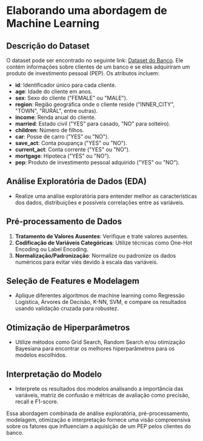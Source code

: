 # Elaborando uma abordagem de Machine Learning

## Descrição do Dataset

O dataset pode ser encontrado no seguinte link: [Dataset do Banco](https://github.com/bluenex/WekaLearningDataset/blob/master/bank/bank-data.csv). Ele contém informações sobre clientes de um banco e se eles adquiriram um produto de investimento pessoal (PEP). Os atributos incluem:

- **id**: Identificador único para cada cliente.
- **age**: Idade do cliente em anos.
- **sex**: Sexo do cliente ("FEMALE" ou "MALE").
- **region**: Região geográfica onde o cliente reside ("INNER_CITY", "TOWN", "RURAL", entre outras).
- **income**: Renda anual do cliente.
- **married**: Estado civil ("YES" para casado, "NO" para solteiro).
- **children**: Número de filhos.
- **car**: Posse de carro ("YES" ou "NO").
- **save_act**: Conta poupança ("YES" ou "NO").
- **current_act**: Conta corrente ("YES" ou "NO").
- **mortgage**: Hipoteca ("YES" ou "NO").
- **pep**: Produto de investimento pessoal adquirido ("YES" ou "NO").

## Análise Exploratória de Dados (EDA)

- Realize uma análise exploratória para entender melhor as características dos dados, distribuições e possíveis correlações entre as variáveis.

## Pré-processamento de Dados

1. **Tratamento de Valores Ausentes**: Verifique e trate valores ausentes.
2. **Codificação de Variáveis Categóricas**: Utilize técnicas como One-Hot Encoding ou Label Encoding.
3. **Normalização/Padronização**: Normalize ou padronize os dados numéricos para evitar viés devido à escala das variáveis.

## Seleção de Features e Modelagem

- Aplique diferentes algoritmos de machine learning como Regressão Logística, Árvores de Decisão, K-NN, SVM, e compare os resultados usando validação cruzada para robustez.

## Otimização de Hiperparâmetros

- Utilize métodos como Grid Search, Random Search e/ou otimização Bayesiana para encontrar os melhores hiperparâmetros para os modelos escolhidos.

## Interpretação do Modelo

- Interprete os resultados dos modelos analisando a importância das variáveis, matriz de confusão e métricas de avaliação como precisão, recall e F1-score.

Essa abordagem combinada de análise exploratória, pré-processamento, modelagem, otimização e interpretação fornece uma visão compreensiva sobre os fatores que influenciam a aquisição de um PEP pelos clientes do banco.